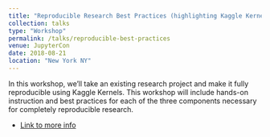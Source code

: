```yaml
---
title: "Reproducible Research Best Practices (highlighting Kaggle Kernels)"
collection: talks
type: "Workshop"
permalink: /talks/reproducible-best-practices
venue: JupyterCon
date: 2018-08-21
location: "New York NY"
---
```


In this workshop, we’ll take an existing research project and make it fully reproducible using Kaggle Kernels. This workshop will include hands-on instruction and best practices for each of the three components necessary for completely reproducible research.

* [Link to more info](https://conferences.oreilly.com/jupyter/jup-ny/public/schedule/detail/68323)
